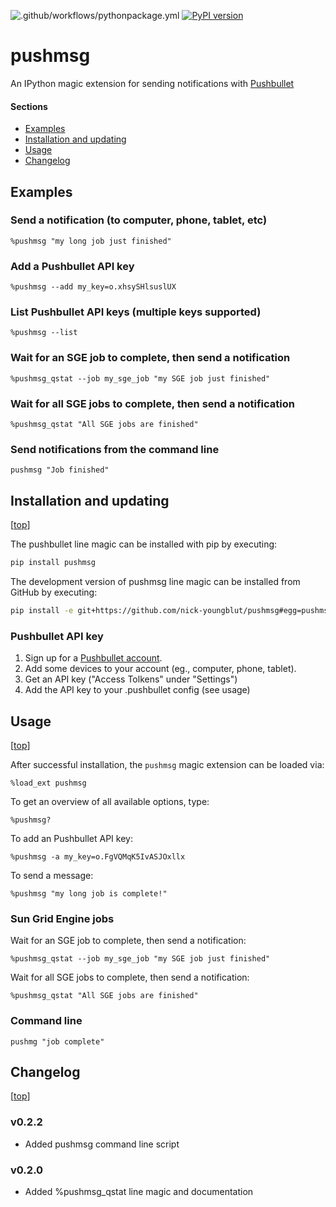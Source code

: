 ![.github/workflows/pythonpackage.yml](https://github.com/nick-youngblut/pushmsg/workflows/.github/workflows/pythonpackage.yml/badge.svg)
[![PyPI version](https://badge.fury.io/py/pushmsg.svg)](http://badge.fury.io/py/pushmsg)

pushmsg
=======

An IPython magic extension for sending notifications with [Pushbullet](https://www.pushbullet.com/)

#### Sections

- [Examples](#examples)
- [Installation and updating](#installation-and-updating)
- [Usage](#usage)
- [Changelog](#changelog)


## Examples

### Send a notification (to computer, phone, tablet, etc)

`%pushmsg "my long job just finished"`

### Add a Pushbullet API key

`%pushmsg --add my_key=o.xhsySHlsuslUX`

### List Pushbullet API keys (multiple keys supported)

`%pushmsg --list`

### Wait for an SGE job to complete, then send a notification

`%pushmsg_qstat --job my_sge_job "my SGE job just finished"`

### Wait for all SGE jobs to complete, then send a notification

`%pushmsg_qstat "All SGE jobs are finished"`

### Send notifications from the command line

`pushmsg "Job finished"`


## Installation and updating

[[top](#sections)]

The pushbullet line magic can be installed with pip by executing:

```bash
pip install pushmsg
```

The development version of pushmsg line magic can be installed from GitHub by executing:

```bash
pip install -e git+https://github.com/nick-youngblut/pushmsg#egg=pushmsg
```

### Pushbullet API key

1. Sign up for a [Pushbullet account](https://www.pushbullet.com/).
1. Add some devices to your account (eg., computer, phone, tablet).
1. Get an API key ("Access Tolkens" under "Settings")
1. Add the API key to your .pushbullet config (see usage)

## Usage

[[top](#sections)]

After successful installation, the `pushmsg` magic extension can be loaded via:

`%load_ext pushmsg`

To get an overview of all available options, type:

`%pushmsg?`

To add an Pushbullet API key:

`%pushmsg -a my_key=o.FgVQMqK5IvASJOxllx`

To send a message:

`%pushmsg "my long job is complete!"`


### Sun Grid Engine jobs 

Wait for an SGE job to complete, then send a notification:

`%pushmsg_qstat --job my_sge_job "my SGE job just finished"`

Wait for all SGE jobs to complete, then send a notification:

`%pushmsg_qstat "All SGE jobs are finished"`


### Command line 

`pushmg "job complete"`

## Changelog

[[top](#sections)]

### v0.2.2 

* Added pushmsg command line script

### v0.2.0 

* Added %pushmsg_qstat line magic and documentation

